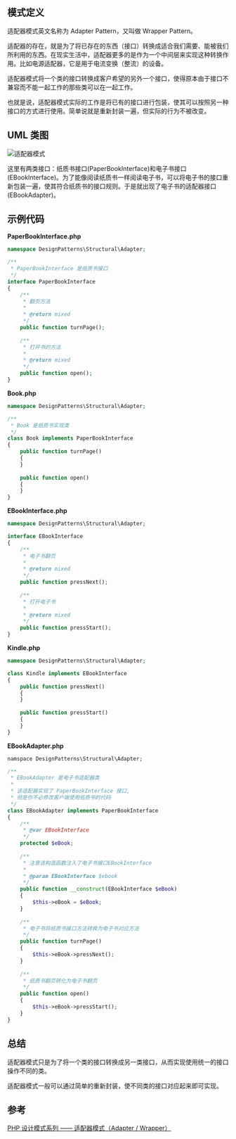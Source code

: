 ## 模式定义
适配器模式英文名称为 Adapter Pattern，又叫做 Wrapper Pattern。

适配器的存在，就是为了将已存在的东西（接口）转换成适合我们需要、能被我们所利用的东西。在现实生活中，适配器更多的是作为一个中间层来实现这种转换作用。比如电源适配器，它是用于电流变换（整流）的设备。

适配器模式将一个类的接口转换成客户希望的另外一个接口，使得原本由于接口不兼容而不能一起工作的那些类可以在一起工作。

也就是说，适配器模式实际的工作是将已有的接口进行包装，使其可以按照另一种接口的方式进行使用。简单说就是重新封装一遍，但实际的行为不被改变。


## UML 类图 
![适配器模式](http://cnd.qiniu.lin07ux.cn/markdown/1467608821683.png)

这里有两类接口：纸质书接口(PaperBookInterface)和电子书接口(EBookInterface)。为了能像阅读纸质书一样阅读电子书，可以将电子书的接口重新包装一遍，使其符合纸质书的接口规则。于是就出现了电子书的适配器接口(EBookAdapter)。


## 示例代码

**PaperBookInterface.php**

```php
namespace DesignPatterns\Structural\Adapter;

/**
 * PaperBookInterface 是纸质书接口
 */
interface PaperBookInterface
{
    /**
     * 翻页方法
     *
     * @return mixed
     */
    public function turnPage();
    
    /**
     * 打开书的方法
     *
     * @return mixed
     */
    public function open();
}
```

**Book.php**

```php
namespace DesignPatterns\Structural\Adapter;

/**
 * Book 是纸质书实现类
 */
class Book implements PaperBookInterface
{
    public function turnPage()
    {
    }
    
    public function open()
    {
    }
}
```

**EBookInterface.php**

```php
namespace DesignPatterns\Structural\Adapter;

interface EBookInterface
{
    /**
     * 电子书翻页
     *
     * @return mixed
     */
    public function pressNext();
    
    /**
     * 打开电子书
     *
     * @return mixed
     */
    public function pressStart();
}
```

**Kindle.php**

```php
namespace DesignPatterns\Structural\Adapter;

class Kindle implements EBookInterface
{
    public function pressNext()
    {
    }
    
    public function pressStart()
    {
    }
}
```

**EBookAdapter.php**

```php
namspace DesignPatterns\Structural\Adapter;

/**
 * EBookAdapter 是电子书适配器类
 *
 * 该适配器实现了 PaperBookInterface 接口,
 * 但是你不必修改客户端使用纸质书的代码
 */
class EBookAdapter implements PaperBookInterface
{
    /**
     * @var EBookInterface
     */
    protected $eBook;
    
    /**
     * 注意该构造函数注入了电子书接口EBookInterface
     *
     * @param EBookInterface $ebook
     */
    public function __construct(EBookInterface $eBook)
    {
        $this->eBook = $eBook;
    }
    
    /**
     * 电子书将纸质书接口方法转换为电子书对应方法
     */
    public function turnPage()
    {
        $this->eBook->pressNext();
    }
    
    /**
     * 纸质书翻页转化为电子书翻页
     */
    public function open()
    {
        $this->eBook->pressStart();
    }
}
```


## 总结
适配器模式只是为了将一个类的接口转换成另一类接口，从而实现使用统一的接口操作不同的类。

适配器模式一般可以通过简单的重新封装，使不同类的接口对应起来即可实现。


## 参考
[PHP 设计模式系列 —— 适配器模式（Adapter / Wrapper）](http://laravelacademy.org/post/2660.html)

